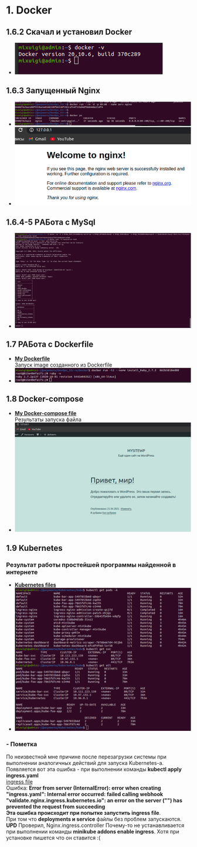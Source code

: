 # 1. Docker<br/>

##  1.6.2 Скачал и установил Docker<br/>
  - ![](../IMG/Docker-v.jpg) <br/>
## 1.6.3 Запущенный Nginx <br/>
   - ![](../IMG/nginx_in_console.jpg)<br/>
   - ![](../IMG/nginx_in_port:80.jpg)<br/>
## 1.6.4-5 РAБота с MySql <br/>
   - ![](../IMG/MySql.jpg)<br/>
## 1.7 РАБота с Dockerfile <br/>
   - [__My Dockerfile__](Dockerfile)<br/> Запуск image созданного из Dockerfile<br/>
   - ![](../IMG/Ruby-v.jpg)<br/> 
## 1.8 Docker-compose <br/>
   - [__My Docker-compose file__](wordpress/docker-compose.yml)<br/> Результаты запуска файла <br/>
   - ![](../IMG/WP.jpg)<br/>
## 1.9 Kubernetes <br/>
### Результат работы простейшей программы найденной в интернете
   - [__Kubernetes files__](Kubernetes) <br/>
   - ![](../IMG/kubektl.jpg)<br/>
### - Пометка <br/>
По неизвестной мне причине после перезагрузки системы при выполнении аналогичных действий для запуска Kubernetes-a. Появляется вот эта ошибка - при выполнении команды __kubectl apply ingress.yaml__ <br/> 
[ingress file](Kubernetes/kube/ingress.yaml)<br/>
Ошибка: __Error from server (InternalError): error when creating "ingress.yaml": Internal error occurred: failed calling webhook "validate.nginx.ingress.kubernetes.io": an error on the server ("") has prevented the request from succeeding <br/>
   Эта ошибка происходит при попытке запустить ingress file__. <br/>
При том что  __deployments и service__ файлы без проблем запускаются. <br/>
   __UPD__ Проверил, Nginx.ingress.controller Почему-то не устанавливается при выполнении команды __minikube addons enable ingress__. Хотя при установке пишется что он ставится :( 
